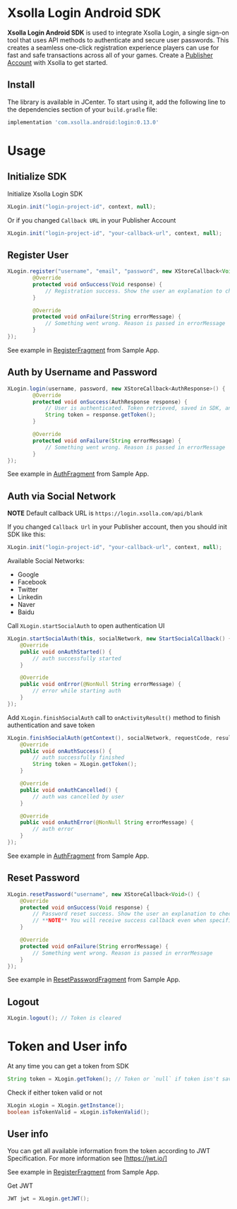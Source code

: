 # Xsolla Login Android SDK

**Xsolla Login Android SDK** is used to integrate Xsolla Login, a single sign-on tool that uses API methods to authenticate and secure user passwords. This creates a seamless one-click registration experience players can use for fast and safe transactions across all of your games. Create a  [Publisher Account](https://publisher.xsolla.com/signup?store_type=sdk) with Xsolla to get started.

## Install
The library is available in JCenter. To start using it, add the following line to the dependencies section of your `build.gradle` file:

```groovy
implementation 'com.xsolla.android:login:0.13.0'
```

# Usage

## Initialize SDK
Initialize Xsolla Login SDK

```java
XLogin.init("login-project-id", context, null);
```
Or if you changed `Callback URL` in your Publisher Account
```java
XLogin.init("login-project-id", "your-callback-url", context, null);
```

## Register User

```java
XLogin.register("username", "email", "password", new XStoreCallback<Void>() {
        @Override
        protected void onSuccess(Void response) {
            // Registration success. Show the user an explanation to check email and confirm account.
        }

        @Override
        protected void onFailure(String errorMessage) {
            // Something went wrong. Reason is passed in errorMessage
        }
});
```
See example in [RegisterFragment](https://github.com/xsolla/store-android-sdk/blob/master/app/src/main/java/com/xsolla/android/storesdkexample/fragments/RegisterFragment.java) from Sample App.

## Auth by Username and Password

```java
XLogin.login(username, password, new XStoreCallback<AuthResponse>() {
        @Override
        protected void onSuccess(AuthResponse response) {
            // User is authenticated. Token retrieved, saved in SDK, and passed here.
            String token = response.getToken();
        }

        @Override
        protected void onFailure(String errorMessage) {
            // Something went wrong. Reason is passed in errorMessage
        }
});
```
See example in [AuthFragment](https://github.com/xsolla/store-android-sdk/blob/master/app/src/main/java/com/xsolla/android/storesdkexample/fragments/AuthFragment.java) from Sample App.

## Auth via Social Network
**NOTE** Default callback URL is `https://login.xsolla.com/api/blank`

If you changed `Callback Url` in your Publisher account, then you should init SDK like this:
```java
XLogin.init("login-project-id", "your-callback-url", context, null);
```
Available Social Networks:
* Google
* Facebook
* Twitter
* Linkedin
* Naver
* Baidu

Call `XLogin.startSocialAuth` to open authentication UI
```java
XLogin.startSocialAuth(this, socialNetwork, new StartSocialCallback() {
    @Override
    public void onAuthStarted() {
        // auth successfully started
    }

    @Override
    public void onError(@NonNull String errorMessage) {
        // error while starting auth
    }
});
```
Add `XLogin.finishSocialAuth` call to `onActivityResult()` method to finish authentication and save token
```java
XLogin.finishSocialAuth(getContext(), socialNetwork, requestCode, resultCode, data, new FinishSocialCallback() {
    @Override
    public void onAuthSuccess() {
        // auth successfully finished
        String token = XLogin.getToken();
    }

    @Override
    public void onAuthCancelled() {
        // auth was cancelled by user
    }

    @Override
    public void onAuthError(@NonNull String errorMessage) {
        // auth error
    }
});
```
See example in [AuthFragment](https://github.com/xsolla/store-android-sdk/blob/master/app/src/main/java/com/xsolla/android/storesdkexample/fragments/AuthFragment.java) from Sample App.

## Reset Password

```java
XLogin.resetPassword("username", new XStoreCallback<Void>() {
    @Override
    protected void onSuccess(Void response) {
        // Password reset success. Show the user an explanation to check email and set new password.
        // **NOTE** You will receive success callback even when specific user doesn't exist!
    }

    @Override
    protected void onFailure(String errorMessage) {
        // Something went wrong. Reason is passed in errorMessage
    }
});
```
See example in [ResetPasswordFragment](https://github.com/xsolla/store-android-sdk/blob/master/app/src/main/java/com/xsolla/android/storesdkexample/fragments/ResetPasswordFragment.java) from Sample App.

## Logout
```java
XLogin.logout(); // Token is cleared
```

# Token and User info
At any time you can get a token from SDK
```java
String token = XLogin.getToken(); // Token or `null` if token isn't saved
```

Check if either token valid or not
```java
XLogin xLogin = XLogin.getInstance();
boolean isTokenValid = xLogin.isTokenValid();
```

## User info
You can get all available information from the token according to JWT Specification. For more information see [https://jwt.io/]

See example in [RegisterFragment](https://github.com/xsolla/store-android-sdk/blob/master/app/src/main/java/com/xsolla/android/storesdkexample/fragments/RegisterFragment.java) from Sample App.

Get JWT
```java
JWT jwt = XLogin.getJWT();
```
